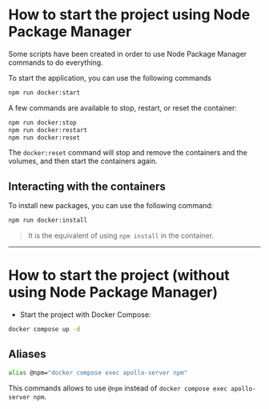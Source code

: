 # How to start the project using Node Package Manager

Some scripts have been created in order to use Node Package Manager commands to do everything.

To start the application, you can use the following commands

```bash
npm run docker:start
```

A few commands are available to stop, restart, or reset the container:

```bash
npm run docker:stop
npm run docker:restart
npm run docker:reset
```

The `docker:reset` command will stop and remove the containers and the volumes, and then start the containers again.

## Interacting with the containers

To install new packages, you can use the following command:

```bash
npm run docker:install
```

> It is the equivalent of using `npm install` in the container.

---

# How to start the project (without using Node Package Manager)

- Start the project with Docker Compose:

```bash
docker compose up -d
```

## Aliases

```bash
alias @npm="docker compose exec apollo-server npm"
```

This commands allows to use `@npm` instead of `docker compose exec apollo-server npm`.